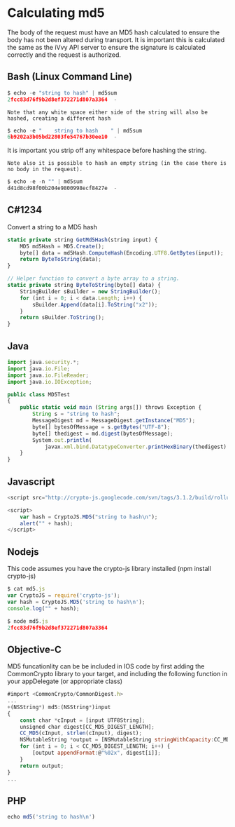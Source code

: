 # Calculating md5

The body of the request must have an MD5 hash calculated to ensure the body has not been altered during transport. It is important this is calculated the same as the iVvy API server to ensure the signature is calculated correctly and the request is authorized.

## Bash \(Linux Command Line\)

```javascript
$ echo -e "string to hash" | md5sum
2fcc83d76f9b2d8ef372271d807a3364  -
```

`Note that any white space either side of the string will also be hashed, creating a different hash`

```javascript
$ echo -e "    string to hash    " | md5sum
6b9202a3b05bd22803fe54767b30ee10  -
```

It is important you strip off any whitespace before hashing the string.

`Note also it is possible to hash an empty string (in the case there is no body in the request).`

```javascript
$ echo -e -n "" | md5sum 
d41d8cd98f00b204e9800998ecf8427e  -
```

## C\#1234

Convert a string to a MD5 hash

```javascript
static private string GetMd5Hash(string input) {
    MD5 md5Hash = MD5.Create();
    byte[] data = md5Hash.ComputeHash(Encoding.UTF8.GetBytes(input));
    return ByteToString(data);
}

// Helper function to convert a byte array to a string.
static private string ByteToString(byte[] data) {
    StringBuilder sBuilder = new StringBuilder();
    for (int i = 0; i < data.Length; i++) {
        sBuilder.Append(data[i].ToString("x2"));
    }
    return sBuilder.ToString();
}
```

## Java

```javascript
import java.security.*;
import java.io.File;
import java.io.FileReader;
import java.io.IOException;

public class MD5Test
{
    public static void main (String args[]) throws Exception {
        String s = "string to hash";
        MessageDigest md = MessageDigest.getInstance("MD5");
        byte[] bytesOfMessage = s.getBytes("UTF-8");
        byte[] thedigest = md.digest(bytesOfMessage);
        System.out.println(
            javax.xml.bind.DatatypeConverter.printHexBinary(thedigest).toLowerCase());
    }
}
```

## Javascript

```javascript
<script src="http://crypto-js.googlecode.com/svn/tags/3.1.2/build/rollups/md5.js"></script>

<script>
    var hash = CryptoJS.MD5("string to hash\n");
    alert("" + hash);
</script>
```

## Nodejs

This code assumes you have the crypto-js library installed \(npm install crypto-js\)

```javascript
$ cat md5.js 
var CryptoJS = require('crypto-js');
var hash = CryptoJS.MD5('string to hash\n');
console.log("" + hash);

$ node md5.js 
2fcc83d76f9b2d8ef372271d807a3364
```

## Objective-C

MD5 funcationlity can be be included in IOS code by first adding the CommonCrypto library to your target, and including the following function in your appDelegate \(or appropriate class\)

```javascript
#import <CommonCrypto/CommonDigest.h>
...
+(NSString*) md5:(NSString*)input
{
    const char *cInput = [input UTF8String];
    unsigned char digest[CC_MD5_DIGEST_LENGTH];
    CC_MD5(cInput, strlen(cInput), digest);    
    NSMutableString *output = [NSMutableString stringWithCapacity:CC_MD5_DIGEST_LENGTH * 2];
    for (int i = 0; i < CC_MD5_DIGEST_LENGTH; i++) {
        [output appendFormat:@"%02x", digest[i]];
    }
    return output;
}
...
```

## PHP

```javascript
echo md5('string to hash\n')
```

